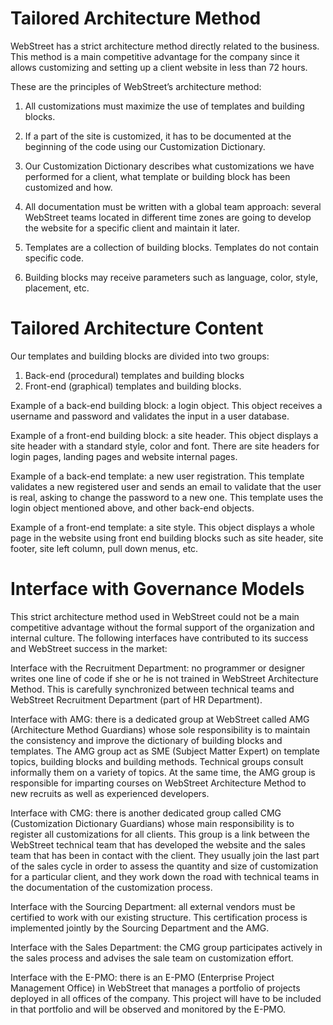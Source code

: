 # Tailored Architecture Method

WebStreet has a strict architecture method directly related to the business. This method is a main competitive advantage for the company since it allows customizing and setting up a client website in less than 72 hours.

These are the principles of WebStreet’s architecture method:

1. All customizations must maximize the use of templates and building blocks.

2. If a part of the site is customized, it has to be documented at the beginning of the code using our Customization Dictionary.

3. Our Customization Dictionary describes what customizations we have performed for a client, what template or building block has been customized and how.

4. All documentation must be written with a global team approach: several WebStreet teams located in different time zones are going to develop the website for a specific client and maintain it later.

5. Templates are a collection of building blocks. Templates do not contain specific code.

6. Building blocks may receive parameters such as language, color, style, placement, etc.


# Tailored Architecture Content

Our templates and building blocks are divided into two groups:
1. Back-end (procedural) templates and building blocks
2. Front-end (graphical) templates and building blocks.

Example of a back-end building block: a login object. This object receives a username and password and validates the input in a user database.

Example of a front-end building block: a site header. This object displays a site header with a standard style, color and font. There are site headers for login pages, landing pages and website internal pages.

Example of a back-end template: a new user registration. This template validates a new registered user and sends an email to validate that the user is real, asking to change the password to a new one.  This template uses the login object mentioned above, and other back-end objects.

Example of a front-end template: a site style. This object displays a whole page in the website using front end building blocks such as site header, site footer, site left column, pull down menus, etc.


# Interface with Governance Models

This strict architecture method used in WebStreet could not be a main competitive advantage without the formal support of the organization and internal culture. The following interfaces have contributed to its success and WebStreet success in the market:

Interface with the Recruitment Department: no programmer or designer writes one line of code if she or he is not trained in WebStreet Architecture Method. This is carefully synchronized between technical teams and WebStreet Recruitment Department (part of HR Department).

Interface with AMG: there is a dedicated group at WebStreet called AMG (Architecture Method Guardians) whose sole responsibility is to maintain the consistency and improve the dictionary of building blocks and templates. The AMG group act as SME (Subject Matter Expert) on template topics, building blocks and building methods. Technical groups consult informally them on a variety of topics. At the same time, the AMG group is responsible for imparting courses on WebStreet Architecture Method to new recruits as well as experienced developers. 

Interface with CMG: there is another dedicated group called CMG (Customization Dictionary Guardians) whose main responsibility is to register all customizations for all clients. This group is a link between the WebStreet technical team that has developed the website and the sales team that has been in contact with the client. They usually join the last part of the sales cycle in order to assess the quantity and size of customization for a particular client, and they work down the road with technical teams in the documentation of the customization process.

Interface with the Sourcing Department: all external vendors must be certified to work with our existing structure. This certification process is implemented jointly by the Sourcing Department and the AMG.

Interface with the Sales Department: the CMG group participates actively in the sales process and advises the sale team on customization effort.
 
Interface with the E-PMO: there is an E-PMO (Enterprise Project Management Office) in WebStreet that manages a portfolio of projects deployed in all offices of the company. This project will have to be included in that portfolio and will be observed and monitored by the E-PMO.




